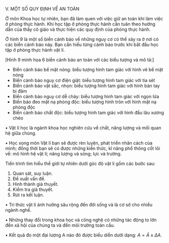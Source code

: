 V. MỘT SỐ QUY ĐỊNH VỀ AN TOÀN

Ở môn Khoa học tự nhiên, bạn đã làm quen với việc giữ an toàn khi làm việc ở phòng thực hành. Khi học tập ở phòng thực hành cần tuân theo hướng dẫn của thầy cô giáo và thực hiện các quy định của phòng thực hành.

Ở hình 9 là một số biển cảnh báo về những nguy cơ có thể xảy ra ở nơi có các biển cảnh báo này. Bạn cần hiểu từng cảnh báo trước khi bắt đầu học tập ở phòng thực hành vật lí.

[Hình 9 minh họa 6 biển cảnh báo an toàn với các biểu tượng và mô tả:]

- Biển cảnh báo bề mặt nóng: biểu tượng hình tam giác với hình vẽ bề mặt nóng
- Biển cảnh báo nguy cơ điện giật: biểu tượng hình tam giác với tia sét
- Biển cảnh báo vật sắc, nhọn: biểu tượng hình tam giác với hình bàn tay bị đâm
- Biển cảnh báo nguy cơ dễ cháy: biểu tượng hình tam giác với ngọn lửa
- Biển báo đeo mặt nạ phòng độc: biểu tượng hình tròn với hình mặt nạ phòng độc
- Biển cảnh báo chất độc: biểu tượng hình tam giác với hình đầu lâu xương chéo

• Vật lí học là ngành khoa học nghiên cứu về chất, năng lượng và mối quan hệ giữa chúng.

• Học xong môn Vật lí bạn sẽ được rèn luyện, phát triển nhân cách của mình; đồng thời bạn sẽ có được những kiến thức, kĩ năng phổ thông cốt lõi về: mô hình hệ vật lí; năng lượng và sóng; lực và trường.

Tiến trình tìm hiểu thế giới tự nhiên dưới góc độ vật lí gồm các bước sau:
1. Quan sát, suy luận.
2. Đề xuất vấn đề.
3. Hình thành giả thuyết.
4. Kiểm tra giả thuyết.
5. Rút ra kết luận.

• Tri thức vật lí ảnh hưởng sâu rộng đến đời sống và là cơ sở cho nhiều ngành nghề.

• Những thay đổi trong khoa học và công nghệ có những tác động to lớn đến xã hội của chúng ta và đến môi trường toàn cầu.

• Kết quả đo một đại lượng A nào đó được biểu diễn dưới dạng: $A = \bar{A} \pm \Delta A$.